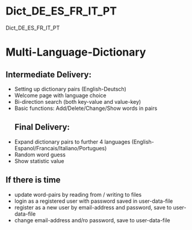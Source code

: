 # Dict_DE_ES_FR_IT_PT
Dict_DE_ES_FR_IT_PT

<H1>Multi-Language-Dictionary </H1>
  <H2>Intermediate Delivery:</H2>
<ul>
<li>Setting up dictionary pairs (English-Deutsch)</li>
<li>Welcome page with language choice</li>
<li>Bi-direction search (both key-value and value-key)</li>
<li>Basic functions: Add/Delete/Change/Show words in pairs</li>
</ul>
<ul>
<H2>Final Delivery:</H2>
<li>Expand dictionary pairs to further 4 languages (English-Espanol/Francais/Italiano/Portugues)</li>
<li>Random word guess</li>
<li>Show statistic value</li>
</ul>
  <H2>If there is time</H2>
<ul>
<li>update word-pairs by reading from / writing to files</li>
<li>login as a registered user with password saved in user-data-file</li>
<li>register as a new user by email-address and password, save to user-data-file</li>
<li>change email-address and/ro password, save to user-data-file</li>
</ul>
